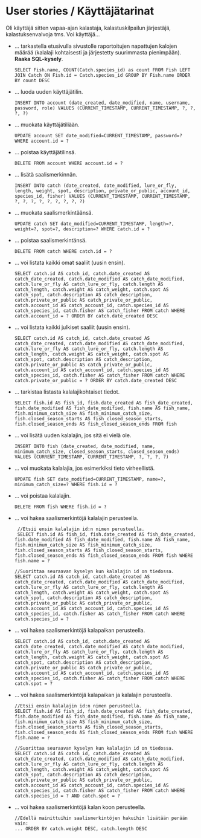 # User stories / Käyttäjätarinat

Oli käyttäjä sitten vapaa-ajan kalastaja, kalastuskilpailun järjestäjä, kalastuksenvalvoja tms. Voi käyttäjä...

- ... tarkastella etusivulla sivustolle raportoitujen napattujen kalojen määrää (kalalaji kohtaisesti ja järjestetty suurimmasta pienimpään). __Raaka SQL-kysely__.

      SELECT Fish.name, COUNT(Catch.species_id) as count FROM Fish LEFT JOIN Catch ON Fish.id = Catch.species_id GROUP BY Fish.name ORDER BY count DESC

- ... luoda uuden käyttäjätilin.

      INSERT INTO account (date_created, date_modified, name, username, password, role) VALUES (CURRENT_TIMESTAMP, CURRENT_TIMESTAMP, ?, ?, ?, ?)

- ... muokata käyttäjätiliään.

      UPDATE account SET date_modified=CURRENT_TIMESTAMP, password=? WHERE account.id = ?

- ... poistaa käyttäjätilinsä.

      DELETE FROM account WHERE account.id = ?

- ... lisätä saalismerkinnän.

      INSERT INTO catch (date_created, date_modified, lure_or_fly, length, weight, spot, description, private_or_public, account_id, species_id, fisher) VALUES (CURRENT_TIMESTAMP, CURRENT_TIMESTAMP, ?, ?, ?, ?, ?, ?, ?, ?, ?)

- ... muokata saalismerkintäänsä.

      UPDATE catch SET date_modified=CURRENT_TIMESTAMP, length=?, weight=?, spot=?, description=? WHERE catch.id = ?

- ... poistaa saalismerkintänsä.

      DELETE FROM catch WHERE catch.id = ?

- ... voi listata kaikki omat saaliit (uusin ensin).

      SELECT catch.id AS catch_id, catch.date_created AS catch_date_created, catch.date_modified AS catch_date_modified, catch.lure_or_fly AS catch_lure_or_fly, catch.length AS catch_length, catch.weight AS catch_weight, catch.spot AS catch_spot, catch.description AS catch_description, catch.private_or_public AS catch_private_or_public, catch.account_id AS catch_account_id, catch.species_id AS catch_species_id, catch.fisher AS catch_fisher FROM catch WHERE catch.account_id = ? ORDER BY catch.date_created DESC

- ... voi listata kaikki julkiset saaliit (uusin ensin).

      SELECT catch.id AS catch_id, catch.date_created AS catch_date_created, catch.date_modified AS catch_date_modified, catch.lure_or_fly AS catch_lure_or_fly, catch.length AS catch_length, catch.weight AS catch_weight, catch.spot AS catch_spot, catch.description AS catch_description, catch.private_or_public AS catch_private_or_public, catch.account_id AS catch_account_id, catch.species_id AS catch_species_id, catch.fisher AS catch_fisher FROM catch WHERE catch.private_or_public = ? ORDER BY catch.date_created DESC

- ... tarkistaa listasta kalalajikohtaiset tiedot.

      SELECT fish.id AS fish_id, fish.date_created AS fish_date_created, fish.date_modified AS fish_date_modified, fish.name AS fish_name, fish.minimum_catch_size AS fish_minimum_catch_size, fish.closed_season_starts AS fish_closed_season_starts, fish.closed_season_ends AS fish_closed_season_ends FROM fish

- ... voi lisätä uuden kalalajin, jos sitä ei vielä ole.

      INSERT INTO fish (date_created, date_modified, name, minimum_catch_size, closed_season_starts, closed_season_ends) VALUES (CURRENT_TIMESTAMP, CURRENT_TIMESTAMP, ?, ?, ?, ?)

- ... voi muokata kalalajia, jos esimerkiksi tieto virheellistä.

      UPDATE fish SET date_modified=CURRENT_TIMESTAMP, name=?, minimum_catch_size=? WHERE fish.id = ?

- ... voi poistaa kalalajin.

      DELETE FROM fish WHERE fish.id = ?

- ... voi hakea saalismerkintöjä kalalajin perusteella.

       //Etsii ensin kalalajin id:n nimen perusteella. 
       SELECT fish.id AS fish_id, fish.date_created AS fish_date_created, fish.date_modified AS fish_date_modified, fish.name AS fish_name, fish.minimum_catch_size AS fish_minimum_catch_size, fish.closed_season_starts AS fish_closed_season_starts, fish.closed_season_ends AS fish_closed_season_ends FROM fish WHERE fish.name = ?

      //Suorittaa seuraavan kyselyn kun kalalajin id on tiedossa.
      SELECT catch.id AS catch_id, catch.date_created AS catch_date_created, catch.date_modified AS catch_date_modified, catch.lure_or_fly AS catch_lure_or_fly, catch.length AS catch_length, catch.weight AS catch_weight, catch.spot AS catch_spot, catch.description AS catch_description, catch.private_or_public AS catch_private_or_public, catch.account_id AS catch_account_id, catch.species_id AS catch_species_id, catch.fisher AS catch_fisher FROM catch WHERE catch.species_id = ?
      
- ... voi hakea saalismerkintöjä kalapaikan perusteella.

      SELECT catch.id AS catch_id, catch.date_created AS catch_date_created, catch.date_modified AS catch_date_modified, catch.lure_or_fly AS catch_lure_or_fly, catch.length AS catch_length, catch.weight AS catch_weight, catch.spot AS catch_spot, catch.description AS catch_description, catch.private_or_public AS catch_private_or_public, catch.account_id AS catch_account_id, catch.species_id AS catch_species_id, catch.fisher AS catch_fisher FROM catch WHERE catch.spot = ?
      
- ... voi hakea saalismerkintöjä kalapaikan ja kalalajin perusteella.

      //Etsii ensin kalalajin id:n nimen perusteella.
      SELECT fish.id AS fish_id, fish.date_created AS fish_date_created, fish.date_modified AS fish_date_modified, fish.name AS fish_name, fish.minimum_catch_size AS fish_minimum_catch_size, fish.closed_season_starts AS fish_closed_season_starts, fish.closed_season_ends AS fish_closed_season_ends FROM fish WHERE fish.name = ?

      //Suorittaa seuraavan kyselyn kun kalalajin id on tiedossa.
      SELECT catch.id AS catch_id, catch.date_created AS catch_date_created, catch.date_modified AS catch_date_modified, catch.lure_or_fly AS catch_lure_or_fly, catch.length AS catch_length, catch.weight AS catch_weight, catch.spot AS catch_spot, catch.description AS catch_description, catch.private_or_public AS catch_private_or_public, catch.account_id AS catch_account_id, catch.species_id AS catch_species_id, catch.fisher AS catch_fisher FROM catch WHERE catch.species_id = ? AND catch.spot = ?

- ... voi hakea saalismerkintöjä kalan koon perusteella. 

      //Edellä mainittuihin saalismerkintöjen hakuihin lisätään perään vain:
      ... ORDER BY catch.weight DESC, catch.length DESC
